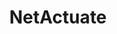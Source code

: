 ---
blog: https://netactuate.com/blog
codehost: https://github.com/hostvirtual
facebook: https://facebook.com/netactuate
linkedin: https://linkedin.com/company/netactuate-inc
logohandle: netactuate
sort: netactuate
title: NetActuate
twitter: https://x.com/netactuate
website: https://www.netactuate.com/
---